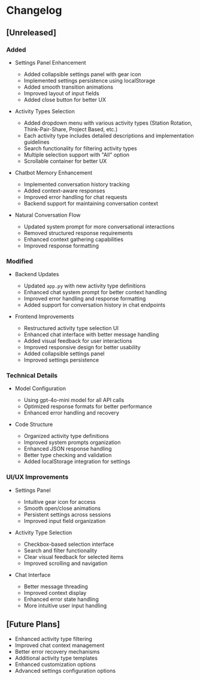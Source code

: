 # Changelog

## [Unreleased]

### Added
- Settings Panel Enhancement
  - Added collapsible settings panel with gear icon
  - Implemented settings persistence using localStorage
  - Added smooth transition animations
  - Improved layout of input fields
  - Added close button for better UX

- Activity Types Selection
  - Added dropdown menu with various activity types (Station Rotation, Think-Pair-Share, Project Based, etc.)
  - Each activity type includes detailed descriptions and implementation guidelines
  - Search functionality for filtering activity types
  - Multiple selection support with "All" option
  - Scrollable container for better UX

- Chatbot Memory Enhancement
  - Implemented conversation history tracking
  - Added context-aware responses
  - Improved error handling for chat requests
  - Backend support for maintaining conversation context

- Natural Conversation Flow
  - Updated system prompt for more conversational interactions
  - Removed structured response requirements
  - Enhanced context gathering capabilities
  - Improved response formatting

### Modified
- Backend Updates
  - Updated `app.py` with new activity type definitions
  - Enhanced chat system prompt for better context handling
  - Improved error handling and response formatting
  - Added support for conversation history in chat endpoints

- Frontend Improvements
  - Restructured activity type selection UI
  - Enhanced chat interface with better message handling
  - Added visual feedback for user interactions
  - Improved responsive design for better usability
  - Added collapsible settings panel
  - Improved settings persistence

### Technical Details
- Model Configuration
  - Using gpt-4o-mini model for all API calls
  - Optimized response formats for better performance
  - Enhanced error handling and recovery

- Code Structure
  - Organized activity type definitions
  - Improved system prompts organization
  - Enhanced JSON response handling
  - Better type checking and validation
  - Added localStorage integration for settings

### UI/UX Improvements
- Settings Panel
  - Intuitive gear icon for access
  - Smooth open/close animations
  - Persistent settings across sessions
  - Improved input field organization

- Activity Type Selection
  - Checkbox-based selection interface
  - Search and filter functionality
  - Clear visual feedback for selected items
  - Improved scrolling and navigation

- Chat Interface
  - Better message threading
  - Improved context display
  - Enhanced error state handling
  - More intuitive user input handling

## [Future Plans]
- Enhanced activity type filtering
- Improved chat context management
- Better error recovery mechanisms
- Additional activity type templates
- Enhanced customization options
- Advanced settings configuration options 